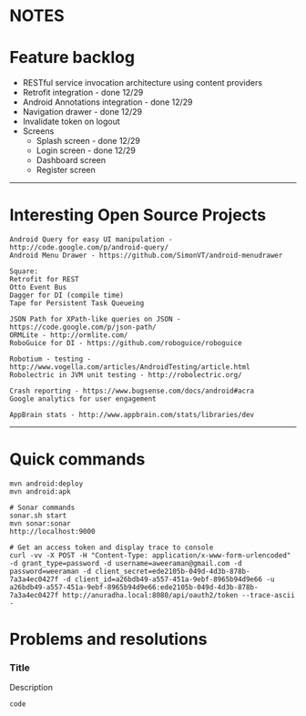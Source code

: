 NOTES
=====

# Feature backlog
* RESTful service invocation architecture using content providers
* Retrofit integration - done 12/29
* Android Annotations integration - done 12/29
* Navigation drawer - done 12/29
* Invalidate token on logout
* Screens
  * Splash screen - done 12/29
  * Login screen - done 12/29
  * Dashboard screen
  * Register screen


---

# Interesting Open Source Projects
```
Android Query for easy UI manipulation - http://code.google.com/p/android-query/
Android Menu Drawer - https://github.com/SimonVT/android-menudrawer

Square:
Retrofit for REST
Otto Event Bus
Dagger for DI (compile time)
Tape for Persistent Task Queueing

JSON Path for XPath-like queries on JSON - https://code.google.com/p/json-path/
ORMLite - http://ormlite.com/
RoboGuice for DI - https://github.com/roboguice/roboguice

Robotium - testing - http://www.vogella.com/articles/AndroidTesting/article.html
Robolectric in JVM unit testing - http://robolectric.org/

Crash reporting - https://www.bugsense.com/docs/android#acra
Google analytics for user engagement

AppBrain stats - http://www.appbrain.com/stats/libraries/dev
```


---

# Quick commands

```
mvn android:deploy
mvn android:apk

# Sonar commands
sonar.sh start
mvn sonar:sonar
http://localhost:9000

# Get an access token and display trace to console
curl -vv -X POST -H "Content-Type: application/x-www-form-urlencoded" -d grant_type=password -d username=aweeraman@gmail.com -d password=weeraman -d client_secret=ede2105b-049d-4d3b-878b-7a3a4ec0427f -d client_id=a26bdb49-a557-451a-9ebf-8965b94d9e66 -u a26bdb49-a557-451a-9ebf-8965b94d9e66:ede2105b-049d-4d3b-878b-7a3a4ec0427f http://anuradha.local:8080/api/oauth2/token --trace-ascii -
```

# Problems and resolutions

### Title
Description
```
code
```
